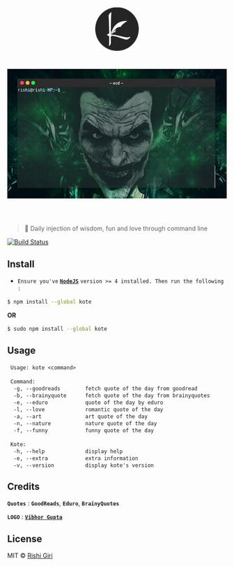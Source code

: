 <h1 align="center">
  <img width="100" src="media/K_LOGO.jpg" alt="nist">
  <br>
  <br>
	<img width="560" src="media/kote.gif" alt="nist">
	<br>
	<br>
</h1>

> :tada: Daily injection of wisdom, fun and love through command line

[![Build Status](https://travis-ci.org/CodeDotJS/kote.svg?branch=master)](https://travis-ci.org/CodeDotJS/kote)

## Install

- `Ensure you've` __[`NodeJS`](http://nodejs.org)__ `version >= 4 installed. Then run the following :`

```sh
$ npm install --global kote
```
__OR__
```sh
$ sudo npm install --global kote
```

## Usage

```
 Usage: kote <command>

 Command: 
  -g, --goodreads        fetch quote of the day from goodread       
  -b, --brainyquote      fetch quote of the day from brainyquotes   
  -e, --eduro            quote of the day by eduro                  
  -l, --love             romantic quote of the day                  
  -a, --art              art quote of the day                       
  -n, --nature           nature quote of the day                    
  -f, --funny            funny quote of the day                     

 Kote: 
  -h, --help             display help
  -e, --extra            extra information
  -v, --version          display kote's version
```

## Credits

__`Quotes`__ : __`GoodReads`__, __`Eduro`__, __`BrainyQuotes`__

__`LOGO`__   : __[`Vibhor Gupta`](https://github.com/vibhorvk28)__

## License

MIT &copy; [Rishi Giri](http://rishigiri.com)
